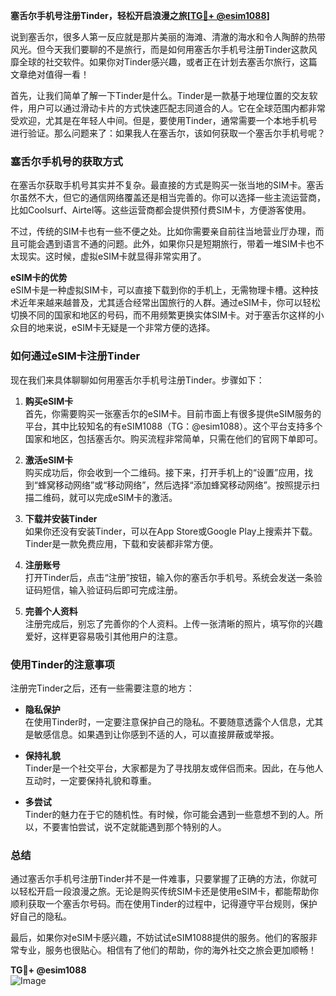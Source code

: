 **塞舌尔手机号注册Tinder，轻松开启浪漫之旅[[TG💪+ @esim1088](https://t.me/s/esim1088)]**

说到塞舌尔，很多人第一反应就是那片美丽的海滩、清澈的海水和令人陶醉的热带风光。但今天我们要聊的不是旅行，而是如何用塞舌尔手机号注册Tinder这款风靡全球的社交软件。如果你对Tinder感兴趣，或者正在计划去塞舌尔旅行，这篇文章绝对值得一看！

首先，让我们简单了解一下Tinder是什么。Tinder是一款基于地理位置的交友软件，用户可以通过滑动卡片的方式快速匹配志同道合的人。它在全球范围内都非常受欢迎，尤其是在年轻人中间。但是，要使用Tinder，通常需要一个本地手机号进行验证。那么问题来了：如果我人在塞舌尔，该如何获取一个塞舌尔手机号呢？

### 塞舌尔手机号的获取方式

在塞舌尔获取手机号其实并不复杂。最直接的方式是购买一张当地的SIM卡。塞舌尔虽然不大，但它的通信网络覆盖还是相当完善的。你可以选择一些主流运营商，比如Coolsurf、Airtel等。这些运营商都会提供预付费SIM卡，方便游客使用。

不过，传统的SIM卡也有一些不便之处。比如你需要亲自前往当地营业厅办理，而且可能会遇到语言不通的问题。此外，如果你只是短期旅行，带着一堆SIM卡也不太现实。这时候，虚拟eSIM卡就显得非常实用了。

**eSIM卡的优势**  
eSIM卡是一种虚拟SIM卡，可以直接下载到你的手机上，无需物理卡槽。这种技术近年来越来越普及，尤其适合经常出国旅行的人群。通过eSIM卡，你可以轻松切换不同的国家和地区的号码，而不用频繁更换实体SIM卡。对于塞舌尔这样的小众目的地来说，eSIM卡无疑是一个非常方便的选择。

### 如何通过eSIM卡注册Tinder

现在我们来具体聊聊如何用塞舌尔手机号注册Tinder。步骤如下：

1. **购买eSIM卡**  
   首先，你需要购买一张塞舌尔的eSIM卡。目前市面上有很多提供eSIM服务的平台，其中比较知名的有eSIM1088（TG：@esim1088）。这个平台支持多个国家和地区，包括塞舌尔。购买流程非常简单，只需在他们的官网下单即可。

2. **激活eSIM卡**  
   购买成功后，你会收到一个二维码。接下来，打开手机上的“设置”应用，找到“蜂窝移动网络”或“移动网络”，然后选择“添加蜂窝移动网络”。按照提示扫描二维码，就可以完成eSIM卡的激活。

3. **下载并安装Tinder**  
   如果你还没有安装Tinder，可以在App Store或Google Play上搜索并下载。Tinder是一款免费应用，下载和安装都非常方便。

4. **注册账号**  
   打开Tinder后，点击“注册”按钮，输入你的塞舌尔手机号。系统会发送一条验证码短信，输入验证码后即可完成注册。

5. **完善个人资料**  
   注册完成后，别忘了完善你的个人资料。上传一张清晰的照片，填写你的兴趣爱好，这样更容易吸引其他用户的注意。

### 使用Tinder的注意事项

注册完Tinder之后，还有一些需要注意的地方：

- **隐私保护**  
  在使用Tinder时，一定要注意保护自己的隐私。不要随意透露个人信息，尤其是敏感信息。如果遇到让你感到不适的人，可以直接屏蔽或举报。

- **保持礼貌**  
  Tinder是一个社交平台，大家都是为了寻找朋友或伴侣而来。因此，在与他人互动时，一定要保持礼貌和尊重。

- **多尝试**  
  Tinder的魅力在于它的随机性。有时候，你可能会遇到一些意想不到的人。所以，不要害怕尝试，说不定就能遇到那个特别的人。

### 总结

通过塞舌尔手机号注册Tinder并不是一件难事，只要掌握了正确的方法，你就可以轻松开启一段浪漫之旅。无论是购买传统SIM卡还是使用eSIM卡，都能帮助你顺利获取一个塞舌尔号码。而在使用Tinder的过程中，记得遵守平台规则，保护好自己的隐私。

最后，如果你对eSIM卡感兴趣，不妨试试eSIM1088提供的服务。他们的客服非常专业，服务也很贴心。相信有了他们的帮助，你的海外社交之旅会更加顺畅！

**TG💪+ @esim1088**  
![Image](https://i.postimg.cc/4NQfJmqS/Snipaste-2025-05-13-00-14-12.png)